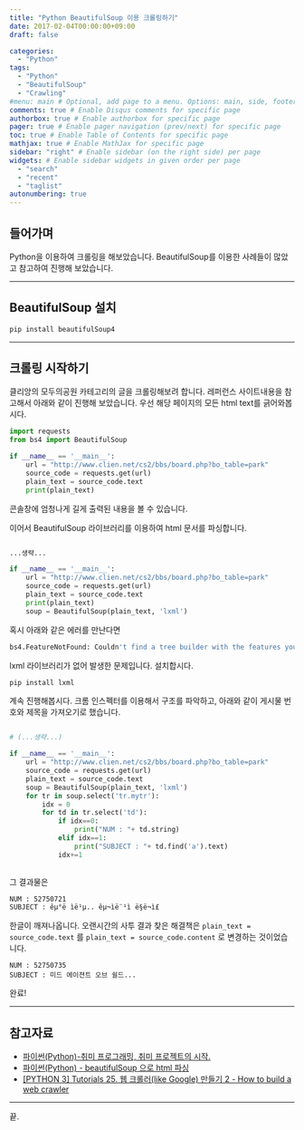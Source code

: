 ```yaml
---
title: "Python BeautifulSoup 이용 크롤링하기"
date: 2017-02-04T00:00:00+09:00
draft: false

categories:
  - "Python"
tags:
  - "Python"
  - "BeautifulSoup"
  - "Crawling"
#menu: main # Optional, add page to a menu. Options: main, side, footer
comments: true # Enable Disqus comments for specific page
authorbox: true # Enable authorbox for specific page
pager: true # Enable pager navigation (prev/next) for specific page
toc: true # Enable Table of Contents for specific page
mathjax: true # Enable MathJax for specific page
sidebar: "right" # Enable sidebar (on the right side) per page
widgets: # Enable sidebar widgets in given order per page
  - "search"
  - "recent"
  - "taglist"
autonumbering: true
---
```


## 들어가며
Python을 이용하여 크롤링을 해보았습니다. BeautifulSoup를 이용한 사례들이 많았고 참고하여 진행해 보았습니다. 

---

## BeautifulSoup 설치

```bash
pip install beautifulSoup4
```

---

## 크롤링 시작하기
클리앙의 모두의공원 카테고리의 글을 크롤링해보려 합니다.
레퍼런스 사이트내용을 참고해서 아래와 같이 진행해 보았습니다.
우선 해당 페이지의 모든 html text를 긁어와봅시다.

```python
import requests
from bs4 import BeautifulSoup

if __name__ == '__main__':
    url = "http://www.clien.net/cs2/bbs/board.php?bo_table=park"
    source_code = requests.get(url)
    plain_text = source_code.text
    print(plain_text)
```

콘솔창에 엄청나게 길게 출력된 내용을 볼 수 있습니다.

이어서 BeautifulSoup 라이브러리를 이용하여 html 문서를 파싱합니다.
```python

...생략...

if __name__ == '__main__':
    url = "http://www.clien.net/cs2/bbs/board.php?bo_table=park"
    source_code = requests.get(url)
    plain_text = source_code.text
    print(plain_text)
    soup = BeautifulSoup(plain_text, 'lxml')
```

혹시 아래와 같은 에러를 만난다면

```bash
bs4.FeatureNotFound: Couldn't find a tree builder with the features you requested: lxml. Do you need to install a parser library?
```

lxml 라이브러리가 없어 발생한 문제입니다. 설치합시다.

```bash
pip install lxml
```

계속 진행해봅시다.
크롬 인스펙터를 이용해서 구조를 파악하고,
아래와 같이 게시물 번호와 제목을 가져오기로 했습니다.

```python

# (...생략...)

if __name__ == '__main__':
    url = "http://www.clien.net/cs2/bbs/board.php?bo_table=park"
    source_code = requests.get(url)
    plain_text = source_code.text
    soup = BeautifulSoup(plain_text, 'lxml')
    for tr in soup.select('tr.mytr'):
        idx = 0
        for td in tr.select('td'):
            if idx==0:
                print("NUM : "+ td.string)
            elif idx==1:
                print("SUBJECT : "+ td.find('a').text)
            idx+=1
    

```

그 결과물은

```bash
NUM : 52750721
SUBJECT : êµ°ë ìë¹µ.. êµ¬ìë¨¹ì ë§ë¬ì£ 
```

한글이 깨져나옵니다. 오랜시간의 사투 결과 찾은 해결책은 `plain_text = source_code.text` 를 
`plain_text = source_code.content` 로 변경하는 것이었습니다.

```
NUM : 52750735
SUBJECT : 미드 에이젼트 오브 쉴드...
```

완료!

---

## 참고자료
- [파이썬(Python)-취미 프로그래밍, 취미 프로젝트의 시작.](http://hurderella.tistory.com/96)
- [파이썬(Python) - beautifulSoup 으로 html 파싱](http://hurderella.tistory.com/113)
- [[PYTHON 3] Tutorials 25. 웹 크롤러(like Google) 만들기 2 - How to build a web crawler](http://creativeworks.tistory.com/entry/PYTHON-3-Tutorials-25-%EC%9B%B9-%ED%81%AC%EB%A1%A4%EB%9F%AClike-Google-%EB%A7%8C%EB%93%A4%EA%B8%B0-2-How-to-build-a-web-crawler)

---

끝.
